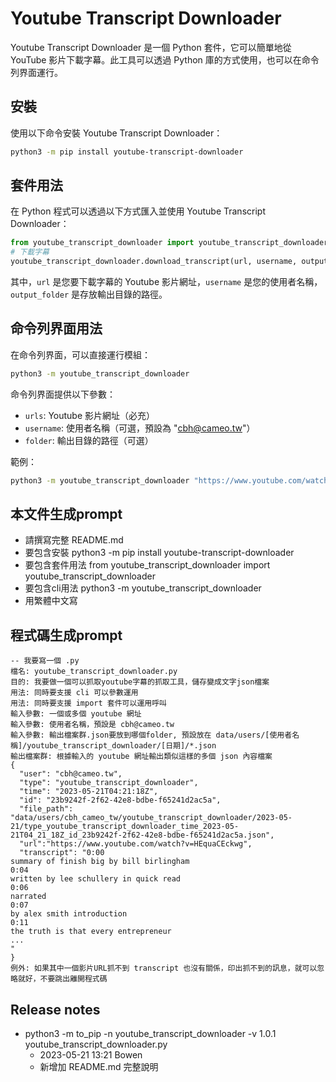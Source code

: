# Youtube Transcript Downloader
Youtube Transcript Downloader 是一個 Python 套件，它可以簡單地從 YouTube 影片下載字幕。此工具可以透過 Python 庫的方式使用，也可以在命令列界面運行。

## 安裝
使用以下命令安裝 Youtube Transcript Downloader：
```sh
python3 -m pip install youtube-transcript-downloader
```

## 套件用法
在 Python 程式可以透過以下方式匯入並使用 Youtube Transcript Downloader：

```python
from youtube_transcript_downloader import youtube_transcript_downloader
# 下載字幕
youtube_transcript_downloader.download_transcript(url, username, output_folder)
```

其中，`url` 是您要下載字幕的 Youtube 影片網址，`username` 是您的使用者名稱，`output_folder` 是存放輸出目錄的路徑。
## 命令列界面用法
在命令列界面，可以直接運行模組：
```sh
python3 -m youtube_transcript_downloader
```

命令列界面提供以下參數：
- `urls`: Youtube 影片網址（必充）
- `username`: 使用者名稱（可選，預設為 "cbh@cameo.tw"）
- `folder`: 輸出目錄的路徑（可選）

範例：
```sh
python3 -m youtube_transcript_downloader "https://www.youtube.com/watch?v=dQw4w9WgXcQ" -u "cbh@cameo.tw" -f "/path/to/output/folder"
```

## 本文件生成prompt
* 請撰寫完整 README.md
* 要包含安裝 python3 -m pip install youtube-transcript-downloader
* 要包含套件用法 from youtube_transcript_downloader import youtube_transcript_downloader
* 要包含cli用法 python3 -m youtube_transcript_downloader
* 用繁體中文寫

## 程式碼生成prompt
```
-- 我要寫一個 .py
檔名: youtube_transcript_downloader.py
目的: 我要做一個可以抓取youtube字幕的抓取工具，儲存變成文字json檔案
用法: 同時要支援 cli 可以參數運用
用法: 同時要支援 import 套件可以運用呼叫
輸入參數: 一個或多個 youtube 網址
輸入參數: 使用者名稱，預設是 cbh@cameo.tw
輸入參數: 輸出檔案群.json要放到哪個folder, 預設放在 data/users/[使用者名稱]/youtube_transcript_downloader/[日期]/*.json
輸出檔案群: 根據輸入的 youtube 網址輸出類似這樣的多個 json 內容檔案
{
  "user": "cbh@cameo.tw",
  "type": "youtube_transcript_downloader",
  "time": "2023-05-21T04:21:18Z",
  "id": "23b9242f-2f62-42e8-bdbe-f65241d2ac5a",
  "file_path": "data/users/cbh_cameo_tw/youtube_transcript_downloader/2023-05-21/type_youtube_transcript_downloader_time_2023-05-21T04_21_18Z_id_23b9242f-2f62-42e8-bdbe-f65241d2ac5a.json",
  "url":"https://www.youtube.com/watch?v=HEquaCEckwg",
  "transcript": "0:00
summary of finish big by bill birlingham
0:04
written by lee schullery in quick read
0:06
narrated
0:07
by alex smith introduction
0:11
the truth is that every entrepreneur
...
"
}
例外: 如果其中一個影片URL抓不到 transcript 也沒有關係，印出抓不到的訊息，就可以忽略就好，不要跳出離開程式碼
```

## Release notes
- python3 -m to_pip -n youtube_transcript_downloader -v 1.0.1 youtube_transcript_downloader.py
  - 2023-05-21 13:21 Bowen
  - 新增加 README.md 完整說明
